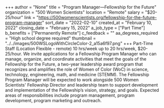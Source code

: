 +++
author = "None"
title = "Program Manager—Fellowship for the Future"
organization = "500 Women Scientists"
location = "Remote"
salary = "$20-25/hour"
link = "https://500womenscientists.org/fellowship-for-the-future-program-manager"
sort_date = "2022-02-10"
created_at = "February 10, 2022"
closing_date = "February 15, 2022"
a_job_type = ["Part Time"]
b_benefits = ["Permanently Remote"]
c_feedback = ""
aa_degrees_required = "High school degree required"
thumbnail = "../../images/500WSLogoWithCircleColor-2_a15a6f97.png"
+++
Part-Time Staff (Location Flexible - remote) 10 hrs/week up to 20 hrs/week, $20-25/hour. We invite applications for a Fellowship Program Manager who can manage, organize, and coordinate activities that meet the goals of the Fellowship for the Future, a two-year leadership award program that recognizes and amplifies the role of Women of Color (WoC) in science, technology, engineering, math, and medicine (STEMM). The Fellowship Program Manager will be expected to work alongside 500 Women Scientists' Fellowship Director and leadership team to support development and implementation of the Fellowship’s vision, strategy, and goals. Expected areas of responsibilities include program management, program development, program marketing and outreach. 